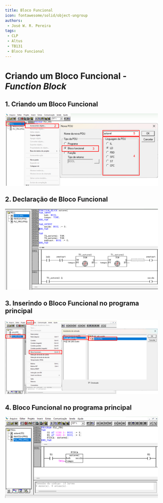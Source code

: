 ```yaml
---
title: Bloco Funcional
icon: fontawesome/solid/object-ungroup
authors:
 - José W. R. Pereira
tags:
 - CLP
 - Altus
 - TB131
 - Bloco Funcional
---
```


# Criando um Bloco Funcional - *Function Block*

## 1. Criando um Bloco Funcional

![addObj_fb_astavel](./img/h1-9_1-addObj_fb_astavel.png)

## 2. Declaração de Bloco Funcional

![fb_astavel](./img/h1-9_2-fb_astavel.png)

## 3. Inserindo o Bloco Funcional no programa principal

![add_fb](./img/h1-9_3-add_fb_astavel.png)

## 4. Bloco Funcional no programa principal

![fb_no_PLC_PRG](./img/h1-9_4-prog_pisca.png)
